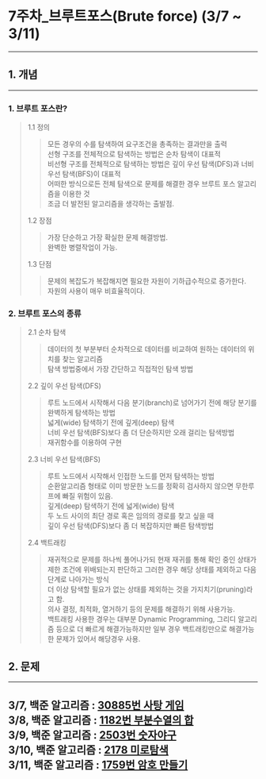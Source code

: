 # 7주차_브루트포스(Brute force) (3/7 ~ 3/11)
------------------------
## 1. 개념
------------------------
### 1. 브루트 포스란?
> 1.1 정의
>> 모든 경우의 수를 탐색하여 요구조건을 총족하는 결과만을 출력 </br>
>> 선형 구조를 전체적으로 탐색하는 방법은 순차 탐색이 대표적 </br>
>> 비선형 구조를 전체적으로 탐색하는 방법은 깊이 우선 탐색(DFS)과 너비 우선 탐색(BFS)이 대표적 </br>
>> 어떠한 방식으로든 전체 탐색으로 문제를 해결한 경우 브루트 포스 알고리즘을 이용한 것 </br>
>> 조금 더 발전된 알고리즘을 생각하는 출발점. </br>
>
> 1.2 장점
>> 가장 단순하고 가장 확실한 문제 해결방법. </br>
>> 완벽한 병렬작업이 가능. </br>
>
> 1.3 단점
>> 문제의 복잡도가 복잡해지면 필요한 자원이 기하급수적으로 증가한다. </br>
>> 자원의 사용이 매우 비효율적이다. </br>

### 2. 브루트 포스의 종류
> 2.1 순차 탐색
>> 데이터의 첫 부분부터 순차적으로 데이터를 비교하여 원하는 데이터의 위치를 찾는 알고리즘 </br>
>> 탐색 방법중에서 가장 간단하고 직접적인 탐색 방법 </br>
>
> 2.2 깊이 우선 탐색(DFS)
>> 루트 노드에서 시작해서 다음 분기(branch)로 넘어가기 전에 해당 분기를 완벽하게 탐색하는 방법 </br>
>> 넓게(wide) 탐색하기 전에 깊게(deep) 탐색 </br>
>> 너비 우선 탐색(BFS)보다 좀 더 단순하지만 오래 걸리는 탐색방법 </br>
>> 재귀함수를 이용하여 구현 </br>
>
> 2.3 너비 우선 탐색(BFS)
>> 루트 노드에서 시작해서 인접한 노드를 먼저 탐색하는 방법 </br>
>> 순환알고리즘 형태로 이미 방문한 노드를 정확히 검사하지 않으면 무한루프에 빠질 위험이 있음. </br>
>> 깊게(deep) 탐색하기 전에 넓게(wide) 탐색 </br>
>> 두 노드 사이의 최단 경로 혹은 임의의 경로를 찾고 싶을 때 </br>
>> 깊이 우선 탐색(DFS)보다 좀 더 복잡하지만 빠른 탐색방법 </br>
> 
> 2.4 백트래킹
>> 재귀적으로 문제를 하나씩 풀어나가되 현재 재귀를 통해 확인 중인 상태가 제한 조건에 위배되는지 판단하고 그러한 경우 해당 상태를 제외하고 다음 단계로 나아가는 방식 </br>
>> 더 이상 탐색할 필요가 없는 상태를 제외하는 것을 가지치기(pruning)라고 함. </br>
>> 의사 결정, 최적화, 열거하기 등의 문제를 해결하기 위해 사용가능. </br>
>> 백트래킹 사용한 경우는 대부분 Dynamic Programming, 그리디 알고리즘 등으로 더 빠르게 해결가능하지만 일부 경우 백트래킹만으로 해결가능한 문제가 있어서 해당경우 사용.</br>
> 
## 2. 문제
-------------------------
3/7, 백준 알고리즘 : [30885번 사탕 게임](https://www.acmicpc.net/problem/30885) </br>
3/8, 백준 알고리즘 : [1182번 부분수열의 합](https://www.acmicpc.net/problem/1182) </br>
3/9, 백준 알고리즘 : [2503번 숫자야구](https://www.acmicpc.net/problem/1120) </br>
3/10, 백준 알고리즘 : [2178 미로탐색](https://www.acmicpc.net/problem/1476) </br>
3/11, 백준 알고리즘 : [1759번 암호 만들기](https://www.acmicpc.net/problem/9663) </br>
------------------------